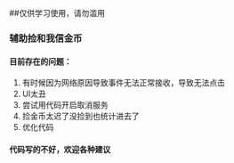 ##仅供学习使用，请勿滥用
### 辅助捡和我信金币

#### 目前存在的问题：
1. 有时候因为网络原因导致事件无法正常接收，导致无法点击
2. UI太丑
3. 尝试用代码开启取消服务
4. 捡金币太迟了没捡到也统计进去了
5. 优化代码

#### 代码写的不好，欢迎各种建议

